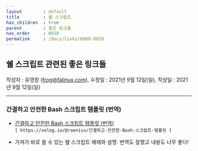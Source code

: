 ```yaml
---
layout        : default
title         : 쉘 스크립트
has_children  : true
parent        : 좋은 링크들
nav_order     : 0010
permalink     : /docs/links/0900-0010
---
```


## 쉘 스크립트 관련된 좋은 링크들
작성자 : 유영창 (frog@falinux.com), 수정일 : 2021년 9월 12일(일), 작성일 : 2021년 9월 12일(일)

---
### 간결하고 안전한 Bash 스크립트 템플릿 (번역)
- [간결하고 안전한 Bash 스크립트 템플릿 (번역)](https://velog.io/@roeniss/%EA%B0%84%EA%B2%B0%ED%95%98%EA%B3%A0-%EC%95%88%EC%A0%84%ED%95%9C-Bash-%EC%8A%A4%ED%81%AC%EB%A6%BD%ED%8A%B8-%ED%85%9C%ED%94%8C%EB%A6%BF)  
    `[ https://velog.io/@roeniss/간결하고-안전한-Bash-스크립트-템플릿 ]`


- 가져가 바로 쓸 수 있는 쉘 스크립트 예제와 설명. 번역도 잘했고 내용도 너무 좋다!
